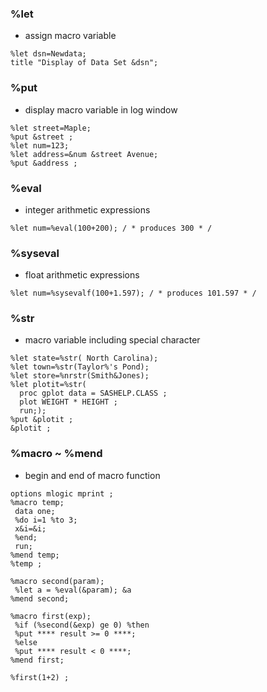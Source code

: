 ### %let
- assign macro variable
```
%let dsn=Newdata;
title "Display of Data Set &dsn";
```
### %put 
- display macro variable in log window
```
%let street=Maple;
%put &street ;
%let num=123;
%let address=&num &street Avenue;
%put &address ;
```

### %eval 
- integer arithmetic expressions
```
%let num=%eval(100+200); / * produces 300 * /
```
### %syseval
- float arithmetic expressions
```
%let num=%sysevalf(100+1.597); / * produces 101.597 * /
```

### %str
- macro variable including special character
```
%let state=%str( North Carolina);
%let town=%str(Taylor%'s Pond);
%let store=%nrstr(Smith&Jones);
%let plotit=%str(
  proc gplot data = SASHELP.CLASS ;
  plot WEIGHT * HEIGHT ;
  run;);
%put &plotit ;
&plotit ;
```

### %macro ~ %mend 
- begin and end of macro function

```
options mlogic mprint ;
%macro temp;
 data one;
 %do i=1 %to 3;
 x&i=&i;
 %end;
 run;
%mend temp;
%temp ;
```

```
%macro second(param);
 %let a = %eval(&param); &a
%mend second;

%macro first(exp);
 %if (%second(&exp) ge 0) %then
 %put **** result >= 0 ****;
 %else
 %put **** result < 0 ****;
%mend first;

%first(1+2) ;
```
